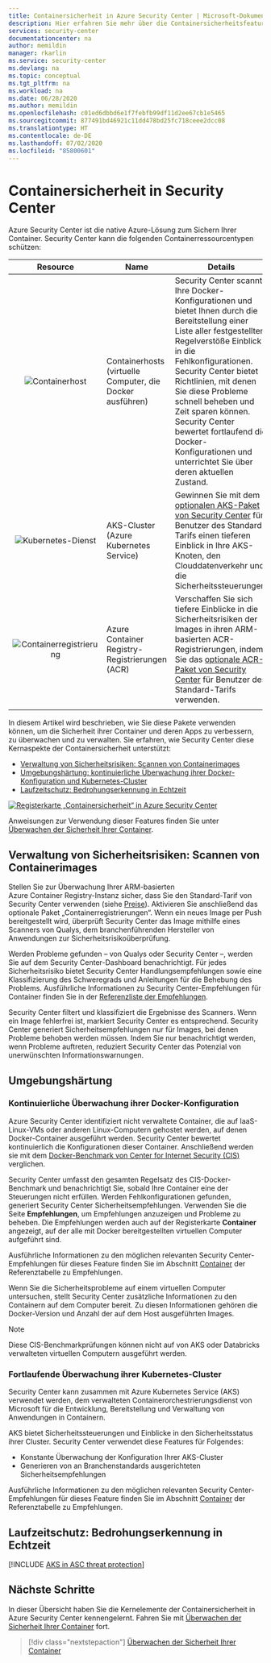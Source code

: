 ```yaml
---
title: Containersicherheit in Azure Security Center | Microsoft-Dokumentation
description: Hier erfahren Sie mehr über die Containersicherheitsfeatures von Security Center.
services: security-center
documentationcenter: na
author: memildin
manager: rkarlin
ms.service: security-center
ms.devlang: na
ms.topic: conceptual
ms.tgt_pltfrm: na
ms.workload: na
ms.date: 06/28/2020
ms.author: memildin
ms.openlocfilehash: c01ed6dbbd6e1f7febfb99df11d2ee67cb1e5465
ms.sourcegitcommit: 877491bd46921c11dd478bd25fc718ceee2dcc08
ms.translationtype: HT
ms.contentlocale: de-DE
ms.lasthandoff: 07/02/2020
ms.locfileid: "85800601"
---
```

# <a name="container-security-in-security-center"></a>Containersicherheit in Security Center

Azure Security Center ist die native Azure-Lösung zum Sichern Ihrer Container. Security Center kann die folgenden Containerressourcentypen schützen:



|Resource |Name  |Details  |
|:---------:|---------|---------|
|![Containerhost](./media/security-center-virtual-machine-recommendations/icon-container-host-rec.png)|Containerhosts (virtuelle Computer, die Docker ausführen)|Security Center scannt Ihre Docker-Konfigurationen und bietet Ihnen durch die Bereitstellung einer Liste aller festgestellten Regelverstöße Einblick in die Fehlkonfigurationen. Security Center bietet Richtlinien, mit denen Sie diese Probleme schnell beheben und Zeit sparen können. Security Center bewertet fortlaufend die Docker-Konfigurationen und unterrichtet Sie über deren aktuellen Zustand.|
|![Kubernetes-Dienst](./media/security-center-virtual-machine-recommendations/icon-kubernetes-service-rec.png)|AKS-Cluster (Azure Kubernetes Service)|Gewinnen Sie mit dem [optionalen AKS-Paket von Security Center](azure-kubernetes-service-integration.md) für Benutzer des Standard-Tarifs einen tieferen Einblick in Ihre AKS-Knoten, den Clouddatenverkehr und die Sicherheitssteuerungen.|
|![Containerregistrierung](./media/security-center-virtual-machine-recommendations/icon-container-registry-rec.png)|Azure Container Registry-Registrierungen (ACR)|Verschaffen Sie sich tiefere Einblicke in die Sicherheitsrisiken der Images in ihren ARM-basierten ACR-Registrierungen, indem Sie das [optionale ACR-Paket von Security Center](azure-kubernetes-service-integration.md) für Benutzer des Standard-Tarifs verwenden.|
||||


In diesem Artikel wird beschrieben, wie Sie diese Pakete verwenden können, um die Sicherheit ihrer Container und deren Apps zu verbessern, zu überwachen und zu verwalten. Sie erfahren, wie Security Center diese Kernaspekte der Containersicherheit unterstützt:

- [Verwaltung von Sicherheitsrisiken: Scannen von Containerimages](#vulnerability-management---scanning-container-images)
- [Umgebungshärtung: kontinuierliche Überwachung ihrer Docker-Konfiguration und Kubernetes-Cluster](#environment-hardening)
- [Laufzeitschutz: Bedrohungserkennung in Echtzeit](#run-time-protection---real-time-threat-detection)

[![Registerkarte „Containersicherheit“ in Azure Security Center](media/container-security/container-security-tab.png)](media/container-security/container-security-tab.png#lightbox)

Anweisungen zur Verwendung dieser Features finden Sie unter [Überwachen der Sicherheit Ihrer Container](monitor-container-security.md).

## <a name="vulnerability-management---scanning-container-images"></a>Verwaltung von Sicherheitsrisiken: Scannen von Containerimages
Stellen Sie zur Überwachung Ihrer ARM-basierten Azure Container Registry-Instanz sicher, dass Sie den Standard-Tarif von Security Center verwenden (siehe [Preise](/azure/security-center/security-center-pricing)). Aktivieren Sie anschließend das optionale Paket „Containerregistrierungen“. Wenn ein neues Image per Push bereitgestellt wird, überprüft Security Center das Image mithilfe eines Scanners von Qualys, dem branchenführenden Hersteller von Anwendungen zur Sicherheitsrisikoüberprüfung.

Werden Probleme gefunden – von Qualys oder Security Center –, werden Sie auf dem Security Center-Dashboard benachrichtigt. Für jedes Sicherheitsrisiko bietet Security Center Handlungsempfehlungen sowie eine Klassifizierung des Schweregrads und Anleitungen für die Behebung des Problems. Ausführliche Informationen zu Security Center-Empfehlungen für Container finden Sie in der [Referenzliste der Empfehlungen](recommendations-reference.md#recs-containers).

Security Center filtert und klassifiziert die Ergebnisse des Scanners. Wenn ein Image fehlerfrei ist, markiert Security Center es entsprechend. Security Center generiert Sicherheitsempfehlungen nur für Images, bei denen Probleme behoben werden müssen. Indem Sie nur benachrichtigt werden, wenn Probleme auftreten, reduziert Security Center das Potenzial von unerwünschten Informationswarnungen.

## <a name="environment-hardening"></a>Umgebungshärtung

### <a name="continuous-monitoring-of-your-docker-configuration"></a>Kontinuierliche Überwachung ihrer Docker-Konfiguration
Azure Security Center identifiziert nicht verwaltete Container, die auf IaaS-Linux-VMs oder anderen Linux-Computern gehostet werden, auf denen Docker-Container ausgeführt werden. Security Center bewertet kontinuierlich die Konfigurationen dieser Container. Anschließend werden sie mit dem [Docker-Benchmark von Center for Internet Security (CIS)](https://www.cisecurity.org/benchmark/docker/) verglichen.

Security Center umfasst den gesamten Regelsatz des CIS-Docker-Benchmark und benachrichtigt Sie, sobald Ihre Container eine der Steuerungen nicht erfüllen. Werden Fehlkonfigurationen gefunden, generiert Security Center Sicherheitsempfehlungen. Verwenden Sie die Seite **Empfehlungen**, um Empfehlungen anzuzeigen und Probleme zu beheben. Die Empfehlungen werden auch auf der Registerkarte **Container** angezeigt, auf der alle mit Docker bereitgestellten virtuellen Computer aufgeführt sind. 

Ausführliche Informationen zu den möglichen relevanten Security Center-Empfehlungen für dieses Feature finden Sie im Abschnitt [Container](recommendations-reference.md#recs-containers) der Referenztabelle zu Empfehlungen.

Wenn Sie die Sicherheitsprobleme auf einem virtuellen Computer untersuchen, stellt Security Center zusätzliche Informationen zu den Containern auf dem Computer bereit. Zu diesen Informationen gehören die Docker-Version und Anzahl der auf dem Host ausgeführten Images. 

>[!NOTE]
> Diese CIS-Benchmarkprüfungen können nicht auf von AKS oder Databricks verwalteten virtuellen Computern ausgeführt werden.

### <a name="continuous-monitoring-of-your-kubernetes-clusters"></a>Fortlaufende Überwachung ihrer Kubernetes-Cluster
Security Center kann zusammen mit Azure Kubernetes Service (AKS) verwendet werden, dem verwalteten Containerorchestrierungsdienst von Microsoft für die Entwicklung, Bereitstellung und Verwaltung von Anwendungen in Containern.

AKS bietet Sicherheitssteuerungen und Einblicke in den Sicherheitsstatus ihrer Cluster. Security Center verwendet diese Features für Folgendes:
* Konstante Überwachung der Konfiguration Ihrer AKS-Cluster
* Generieren von an Branchenstandards ausgerichteten Sicherheitsempfehlungen

Ausführliche Informationen zu den möglichen relevanten Security Center-Empfehlungen für dieses Feature finden Sie im Abschnitt [Container](recommendations-reference.md#recs-containers) der Referenztabelle zu Empfehlungen.

## <a name="run-time-protection---real-time-threat-detection"></a>Laufzeitschutz: Bedrohungserkennung in Echtzeit

[!INCLUDE [AKS in ASC threat protection](../../includes/security-center-azure-kubernetes-threat-protection.md)]




## <a name="next-steps"></a>Nächste Schritte

In dieser Übersicht haben Sie die Kernelemente der Containersicherheit in Azure Security Center kennengelernt. Fahren Sie mit [Überwachen der Sicherheit Ihrer Container](monitor-container-security.md) fort.
> [!div class="nextstepaction"]
> [Überwachen der Sicherheit Ihrer Container](monitor-container-security.md)
